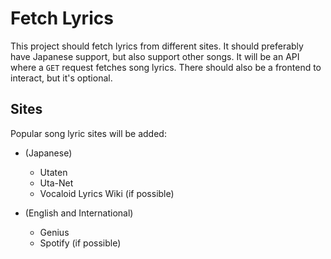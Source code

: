 # Fetch Lyrics

This project should fetch lyrics from different sites. It should preferably have Japanese support, but also support other songs. It will be an API where a `GET` request fetches song lyrics. There should also be a frontend to interact, but it's optional.

## Sites

Popular song lyric sites will be added:

- (Japanese)
  - Utaten
  - Uta-Net
  - Vocaloid Lyrics Wiki (if possible)

- (English and International)
  - Genius
  - Spotify (if possible)